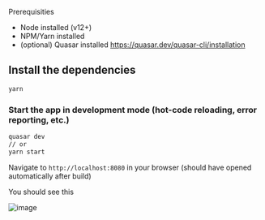 Prerequisities
- Node installed (v12+)
- NPM/Yarn installed
- (optional) Quasar installed https://quasar.dev/quasar-cli/installation

## Install the dependencies
```bash
yarn
```

### Start the app in development mode (hot-code reloading, error reporting, etc.)
```bash
quasar dev
// or
yarn start
```

Navigate to `http://localhost:8080` in your browser (should have opened automatically after build)

You should see this

![image](https://user-images.githubusercontent.com/27806309/145005648-53528567-9cbf-4584-8387-f27a920d735c.png)
